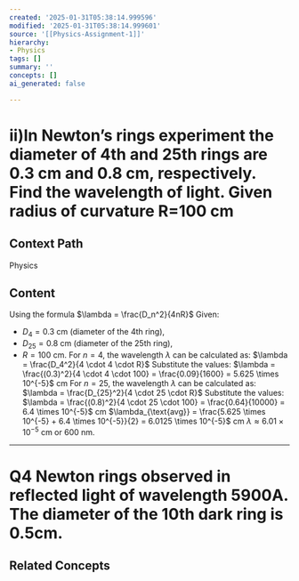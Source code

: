 ```yaml
---
created: '2025-01-31T05:38:14.999596'
modified: '2025-01-31T05:38:14.999601'
source: '[[Physics-Assignment-1]]'
hierarchy:
- Physics
tags: []
summary: ''
concepts: []
ai_generated: false

---
```


# ii)In Newton’s rings experiment the diameter of 4th and 25th rings are 0.3 cm and 0.8 cm, respectively. Find the wavelength of light. Given radius of curvature R=100 cm

## Context Path
Physics

## Content
Using the formula $\lambda = \frac{D_n^2}{4nR}$
Given:
- $D_4 = 0.3$ cm (diameter of the 4th ring),
- $D_{25} = 0.8$ cm (diameter of the 25th ring),
- $R = 100$ cm.
For $n = 4$, the wavelength $\lambda$ can be calculated as:
$\lambda = \frac{D_4^2}{4 \cdot 4 \cdot R}$
Substitute the values:
$\lambda = \frac{(0.3)^2}{4 \cdot 4 \cdot 100} = \frac{0.09}{1600} = 5.625 \times 10^{-5}$ cm
For $n = 25$, the wavelength $\lambda$ can be calculated as:
$\lambda = \frac{D_{25}^2}{4 \cdot 25 \cdot R}$
Substitute the values:
$\lambda = \frac{(0.8)^2}{4 \cdot 25 \cdot 100} = \frac{0.64}{10000} = 6.4 \times 10^{-5}$ cm
$\lambda_{\text{avg}} = \frac{5.625 \times 10^{-5} + 6.4 \times 10^{-5}}{2} = 6.0125 \times 10^{-5}$ cm
$\lambda \approx 6.01 \times 10^{-5}$ cm or 600 nm.
___
# Q4 Newton rings observed in reflected light of wavelength 5900A. The diameter of the 10th dark ring is 0.5cm. 


## Related Concepts
